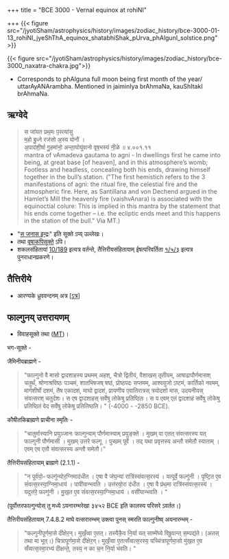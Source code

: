 +++
title = "BCE 3000 - Vernal equinox at rohiNI"

+++
{{< figure src="/jyotiSham/astrophysics/history/images/zodiac_history/bce-3000-01-13_rohiNI_jyeShThA_equinox_shatabhiShak_pUrva_phAlgunI_solstice.png"  >}}

{{< figure src="/jyotiSham/astrophysics/history/images/zodiac_history/bce-3000_naxatra-chakra.jpg">}}

- Corresponds to phAlguna full moon being first month of the year/ uttarAyANArambha. Mentioned in jaiminIya brAhmaNa, kauShItakI brAhmaNa.

## ऋग्वेदे
> स जा॑यत प्रथ॒मः प॒स्त्या॑सु  
म॒हो बु॒ध्ने रज॑सो अ॒स्य योनौ॑ ।  
अ॒पाद॑शी॒र्षा गु॒हमा॑नो॒ अन्ता॒योयु॑वानो वृष॒भस्य॑ नी॒ळे ॥ ४.००१.११  
> mantra of vAmadeva gautama to agni - In dwellings first he came into being, at great base [of heaven], and in this atmosphere’s womb; Footless and headless, concealing both his ends, drawing himself together in the bull’s station. ("The first hemistich refers to the 3 manifestations of agni: the ritual fire, the celestial fire and the atmospheric fire. Here, as Santillana and von Dechend argued in the Hamlet’s Mill the heavenly fire (vaishvAnara) is associated with the equinoctial colure: This is implied in this mantra by the statement that his ends come together – i.e. the ecliptic ends meet and this happens in the station of the bull." Via MT.)

- "[स जनास इन्द्रः](/vedAH_Rk/shAkalam/saMhitA/vishvAsa-prastutiH/02/012_sa_janAsa_indraH/)" इति सूक्ते ऽप्य् उल्लेखः। 
- तथा [वृषाकपिसूक्ते](/vedAH_Rk/shAkalam/saMhitA/sarva-prastutiH/10/086_vRShAkapiH/) ऽपि।
- शकलसंहितायां [10/189](/vedAH_Rk/shAkalam/saMhitA/sarva-prastutiH/10/189_AyaM_gauH/) इत्यत्र वर्तन्ते, तैत्तिरीयसंहितायाम् ईषत्परिवर्तिता [१/५/३](/vedAH_yajuH/taittirIyam/saMhitA/sarva-prastutiH/1/5_punarAdheyAdi/03_punar-AdhAna-mantrAH/) इत्यत्र पुनराधानप्रकरणे। 


## तैत्तिरीये
- आरण्यके ध्रुववन्दनम् अत्र \[[ऽत्र](/devaH/AryaH/hindukaH/lokAntaram/yajuH/dhruva/)\]

## फाल्गुनय् उत्तरायणम्
- विवाहसूक्ते तथा ([MT](https://twitter.com/blog_supplement/status/1214057993840578561))।

भग-सूक्ते -

<div class="js_include" url="/vedAH_Rk/shAkalam/saMhitA/vishvAsa-prastutiH/07/041/06_samadhvarAyoShaso_namanta.md"  newLevelForH1="5" includeTitle="false"> </div>  




जैमिनीयब्राह्मणे - 

> "फाल्गुनो वै मासो द्वादशाहस्य प्रथमम् अहश्, चैत्रो द्वितीयं, वैशाखस् तृतीयम्, आषाढापौर्णमासश् चतुर्थं, श्रोणाश्रविष्ठः पञ्चमं, शातभिषजष् षष्ठं, प्रोष्ठपदः सप्तमम्, आश्वयुजो ऽष्टमं, कार्तिको नवमम्, मार्गशीर्षो दशमं, तैष एकादशं, माघो द्वादशं, प्रायणीय एवातिरात्रस् त्रयोदशो मास, उदयनीयस् संवत्सरश् चतुर्दशः। स एष द्वादशाहस् सर्वेषु लोकेषु प्रतिष्ठितः। स य एवम् एतं द्वादशाहं सर्वेषु लोकेषु प्रतिष्ठितं वेद सर्वेषु लोकेषु प्रतितिष्ठति। " (-4000 - -2850 BCE).

कौषीतकिब्राह्मणे प्राचीना स्मृतिः - 

> "चातुर्मास्यानि प्रयुञ्जानः फाल्गुन्याम् पौर्णमास्याम् प्रयुङ्क्ते । मुखम् वा एतत् संवत्सरस्य यत् फाल्गुनी पौर्णमासी । मुखम् उत्तरे फल्गू । पुच्छम् पूर्वे । तद् यथा प्रवृत्तस्य अन्तौ समेतौ स्याताम् । एवम् एव एतौ संवत्सरस्य अन्तौ समेतौ।"

तैत्तिरीयसंहितायाम् ब्राह्मणे (2.1.1) - 

> "न पूर्व॑यो॒ᳶ फल्गु॑न्योर॒ग्निमाद॑धीत । ए॒षा वै ज॑घ॒न्या॑ रात्रि॑स्संवत्स॒रस्य॑ । यत्पूर्वे॒ फल्गु॑नी । पृ॒ष्टि॒त ए॒व सं॑वत्स॒रस्या॒ग्निमा॒धाय॑ । पापी॑यान्भवति । उत्त॑रयो॒रा द॑धीत । ए॒षा वै प्र॑थ॒मा रात्रि॑स्संवत्स॒रस्य॑ । यदुत्त॑रे॒ फल्गु॑नी । मु॒ख॒त ए॒व सं॑वत्स॒रस्या॒ग्निमा॒धाय॑ । वसी॑यान्भवति । "

(पूर्वोत्तरफाल्गुन्योस् तु मध्ये ऽयनारम्भरेखा ३४५२ BCE इति कालस्य परिसरे ऽवर्तत।)

तैत्तिरीयसंहितायाम् 7.4.8.2 माघे वत्सरारम्भम् उक्त्वा पुनस् स्मरति फाल्गुनीष्व् अयनारम्भम् - 
  
> "फल्गुनीपूर्णमा॒से दी॑क्षेर॒न्। मुखँ॒व्वा ए॒तत्। तस्यैकै॒व नि॒र्या यत् साम्मे॑घ्ये विषू॒वान्त् स॒म्पद्य॑ते। (अतस् तथा मा भूत्।) चित्रापूर्णमा॒से दी॑क्षेर॒न्। मुखँ॒व्वा ए॒तत्सँ॑व्वत्स॒रस्य॒ यच्चि॑त्रापूर्णमा॒सो मु॑ख॒त ए॒व सँ॑व्वत्स॒रमा॒रभ्य॑ दीक्षन्ते॒, तस्य॒ न का च॒न नि॒र्या भ॑वति। "
